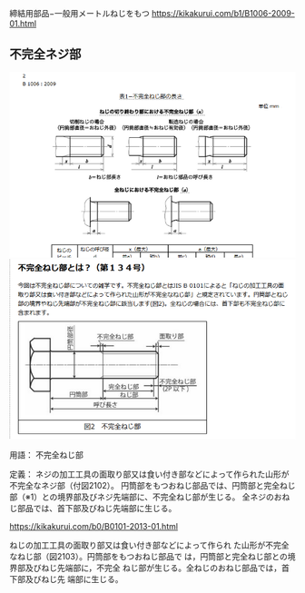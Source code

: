 

締結用部品−一般用メートルねじをもつ 
https://kikakurui.com/b1/B1006-2009-01.html

## 不完全ネジ部


![図1](incompleted_screw.png)
![図2](incompleted_screw2.png)

用語： 不完全ねじ部

定義：
ネジの加工工具の面取り部又は食い付き部などによって作られた山形が不完全なネジ部（付図2102）。
円筒部をもつおねじ部品では、円筒部と完全ねじ部（※1）との境界部及びネジ先端部に、不完全ねじ部が生じる。
全ネジのおねじ部品では、首下部及びねじ先端部に生じる。

https://kikakurui.com/b0/B0101-2013-01.html

ねじの加工工具の面取り部又は食い付き部などによって作られ
た山形が不完全なねじ部（図2103）。円筒部をもつおねじ部品で
は，円筒部と完全ねじ部との境界部及びねじ先端部に，不完全
ねじ部が生じる。全ねじのおねじ部品では，首下部及びねじ先
端部に生じる。
